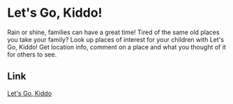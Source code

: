 # Let's Go, Kiddo!
Rain or shine, families can have a great time! Tired of the same old places you take your family? Look up places of interest for your children with Let's Go, Kiddo! Get location info, comment on a place and what you thought of it for others to see. 

## Link

[Let's Go, Kiddo](https://lets-go-kiddo.herokuapp.com/)

